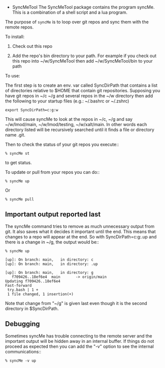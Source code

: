 * SyncMeTool 
The SyncMeTool package contains the program syncMe.  This is a
combination of a shell script and a lua program.

The purpose of ``syncMe`` is to loop over git repos and sync them with
the remote repos.

To install:

   1. Check out this repo
   
   2. Add the repo's bin directory to your path.  For example if you
      check out this repo into ~/w/SyncMeTool then add
      ~/w/SyncMeTool/bin to your path
      
      
To use:

The first step is to create an env. var called SyncDirPath that
contains a list of directories relative to $HOME that contain git
repositories. Supposing you have git repos in ~/c ~/g and several
repos in the ~/w directory then add the following to your startup
files (e.g.: ~/.bashrc or ~/.zshrc)

    export SyncDirPath=c:g:w
   
This will cause syncMe to look at the repos in ~/c, ~/g and say
~/w/lmod/main, ~/w/lmod/testing, ~/w/xalt/main.  In other words 
each directory listed will be recursively searched until it finds a
file or directory name .git.


Then to check the status of your git repos you execute::

    % syncMe st

to get status.

To update or pull from your repos you can do::

    % syncMe up

Or

    % syncMe pull
   
## Important output reported last

The syncMe command tries to remove as much unnecessary output from
git.  It also saves what it decides it important until the end.  This
means that changes to a repo will appear at the end.  So with
SyncDirPath=c:g:.up and there is a change in ~/g, the output would
be::

    % syncMe up
   
    [up]: On branch: main,   in directory: c
    [up]: On branch: main,   in directory: .up

    [up]: On branch: main,   in directory: g
       f709426..18ef6e4  main       -> origin/main
    Updating f709426..18ef6e4
    Fast-forward
     try.bash | 1 +
     1 file changed, 1 insertion(+)


Note that change from "~/g" is given last even though it is the second
directory in $SyncDirPath.

## Debugging

Sometimes syncMe has trouble connecting to the remote server and the
important output will be hidden away in an internal buffer.  If things
do not proceed as expected then you can add the "-v" option to see the
internal communications::

    % syncMe -v up







